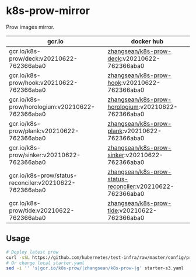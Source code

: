 # k8s-prow-mirror

Prow images mirror.

gcr.io | docker hub
---|---
gcr.io/k8s-prow/deck:v20210622-762366aba0 | [zhangsean/k8s-prow-deck](https://hub.docker.com/r/zhangsean/k8s-prow-deck):v20210622-762366aba0
gcr.io/k8s-prow/hook:v20210622-762366aba0 | [zhangsean/k8s-prow-hook](https://hub.docker.com/r/zhangsean/k8s-prow-hook):v20210622-762366aba0
gcr.io/k8s-prow/horologium:v20210622-762366aba0 | [zhangsean/k8s-prow-horologium](https://hub.docker.com/r/zhangsean/k8s-prow-horologium):v20210622-762366aba0
gcr.io/k8s-prow/plank:v20210622-762366aba0 | [zhangsean/k8s-prow-plank](https://hub.docker.com/r/zhangsean/k8s-prow-plank):v20210622-762366aba0
gcr.io/k8s-prow/sinker:v20210622-762366aba0 | [zhangsean/k8s-prow-sinker](https://hub.docker.com/r/zhangsean/k8s-prow-sinker):v20210622-762366aba0
gcr.io/k8s-prow/status-reconciler:v20210622-762366aba0 | [zhangsean/k8s-prow-status-reconciler](https://hub.docker.com/r/zhangsean/k8s-prow-status-reconciler):v20210622-762366aba0
gcr.io/k8s-prow/tide:v20210622-762366aba0 | [zhangsean/k8s-prow-tide](https://hub.docker.com/r/zhangsean/k8s-prow-tide):v20210622-762366aba0

## Usage

```bash
# Deploy latest prow
curl -sSL https://github.com/kubernetes/test-infra/raw/master/config/prow/cluster/starter-s3.yaml | sed 's|gcr.io/k8s-prow/|zhangsean/k8s-prow-|g' | kubectl apply -f -
# Or change local starter.yaml
sed -i '' 's|gcr.io/k8s-prow/|zhangsean/k8s-prow-|g' starter-s3.yaml
```
